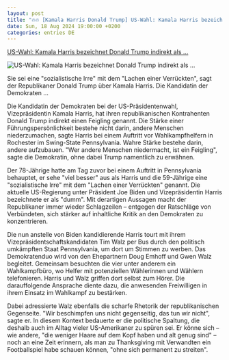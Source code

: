 ```yaml
---
layout: post
title: "🔥🔥 [Kamala Harris Donald Trump] US-Wahl: Kamala Harris bezeichnet Donald Trump indirekt als ..."
date: Sun, 18 Aug 2024 19:00:00 +0200
categories: entries DE
---
```

[US-Wahl: Kamala Harris bezeichnet Donald Trump indirekt als ...](https://www.zeit.de/politik/ausland/2024-08/us-wahl-kamala-harris-donald-trump-feigling)

![US-Wahl: Kamala Harris bezeichnet Donald Trump indirekt als ...](https://img.zeit.de/politik/ausland/2024-08/us-wahl-kamala-harris-donald-trump-feigling-bild/wide__1300x731)

Sie sei eine "sozialistische Irre" mit dem "Lachen einer Verrückten", sagt der Republikaner Donald Trump über Kamala Harris. Die Kandidatin der Demokraten ...

Die Kandidatin der Demokraten bei der US-Präsidentenwahl, Vizepräsidentin Kamala Harris, hat ihren republikanischen Kontrahenten Donald Trump indirekt einen Feigling genannt. Die Stärke einer Führungspersönlichkeit bestehe nicht darin, andere Menschen niederzumachen, sagte Harris bei einem Auftritt vor Wahlkampfhelfern in Rochester im Swing-State Pennsylvania. Wahre Stärke bestehe darin, andere aufzubauen. "Wer andere Menschen niedermacht, ist ein Feigling", sagte die Demokratin, ohne dabei Trump namentlich zu erwähnen.

Der 78-Jährige hatte am Tag zuvor bei einem Auftritt in Pennsylvania behauptet, er sehe "viel besser" aus als Harris und die 59-Jährige eine "sozialistische Irre" mit dem "Lachen einer Verrückten" genannt. Die aktuelle US-Regierung unter Präsident Joe Biden und Vizepräsidentin Harris bezeichnete er als "dumm". Mit derartigen Aussagen macht der Republikaner immer wieder Schlagzeilen – entgegen der Ratschläge von Verbündeten, sich stärker auf inhaltliche Kritik an den Demokraten zu konzentrieren.

Die nun anstelle von Biden kandidierende Harris tourt mit ihrem Vizepräsidentschaftskandidaten Tim Walz per Bus durch den politisch umkämpften Staat Pennsylvania, um dort um Stimmen zu werben. Das Demokratenduo wird von den Ehepartnern Doug Emhoff und Gwen Walz begleitet. Gemeinsam besuchten die vier unter anderem ein Wahlkampfbüro, wo Helfer mit potenziellen Wählerinnen und Wählern telefonieren. Harris und Walz griffen dort selbst zum Hörer. Die darauffolgende Ansprache diente dazu, die anwesenden Freiwilligen in ihrem Einsatz im Wahlkampf zu bestärken.

Dabei adressierte Walz ebenfalls die scharfe Rhetorik der republikanischen Gegenseite. "Wir beschimpfen uns nicht gegenseitig, das tun wir nicht", sagte er. In diesem Kontext bedauerte er die politische Spaltung, die deshalb auch im Alltag vieler US-Amerikaner zu spüren sei. Er könne sich – wie andere, "die weniger Haare auf dem Kopf haben und alt genug sind" – noch an eine Zeit erinnern, als man zu Thanksgiving mit Verwandten ein Footballspiel habe schauen können, "ohne sich permanent zu streiten".




